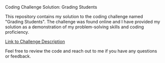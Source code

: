 Coding Challenge Solution: Grading Students

This repository contains my solution to the coding challenge named "Grading Students". The challenge was found online and I have provided my solution as a demonstration of my problem-solving skills and coding proficiency.

[Link to Challenge Description](https://www.hackerrank.com/challenges/three-month-preparation-kit-grading/problem?isFullScreen=true&h_l=interview&playlist_slugs%5B%5D=preparation-kits&playlist_slugs%5B%5D=three-month-preparation-kit&playlist_slugs%5B%5D=three-month-week-two)

Feel free to review the code and reach out to me if you have any questions or feedback.
